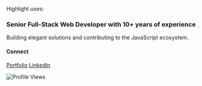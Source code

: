 Highlight uses:

### Senior Full-Stack Web Developer with 10+ years of experience

Building elegant solutions and contributing to the JavaScript ecosystem.

#### Connect
[Portfolio](https://jozefini.com)
[LinkedIn](https://www.linkedin.com/in/jozefini)

![Profile Views](https://komarev.com/ghpvc/?username=jozefini&color=green&style=flat)
